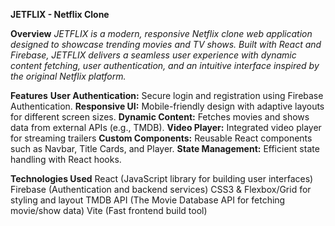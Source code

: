 **JETFLIX - Netflix Clone**



**Overview**
_JETFLIX is a modern, responsive Netflix clone web application designed to showcase trending movies and TV shows. Built with React and Firebase, JETFLIX delivers a seamless user experience with dynamic content fetching, user authentication, and an intuitive interface inspired by the original Netflix platform._

**Features**
**User Authentication:** Secure login and registration using Firebase Authentication.
**Responsive UI:** Mobile-friendly design with adaptive layouts for different screen sizes.
**Dynamic Content:** Fetches movies and shows data from external APIs (e.g., TMDB).
**Video Player:** Integrated video player for streaming trailers
**Custom Components:** Reusable React components such as Navbar, Title Cards, and Player.
**State Management:** Efficient state handling with React hooks.

**Technologies Used**
React (JavaScript library for building user interfaces)
Firebase (Authentication and backend services)
CSS3 & Flexbox/Grid for styling and layout
TMDB API (The Movie Database API for fetching movie/show data)
Vite (Fast frontend build tool)
